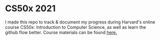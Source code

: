 # CS50x 2021
I made this repo to track & document my progress during Harvard's online course CS50x: Introduction to Computer Science, as well as learn the github flow better. Course materials can be found [here.](https://cs50.harvard.edu/x/2021/)
